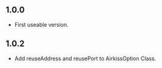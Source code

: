 ## 1.0.0

* First useable version.

## 1.0.2

* Add reuseAddress and reusePort to AirkissOption Class.